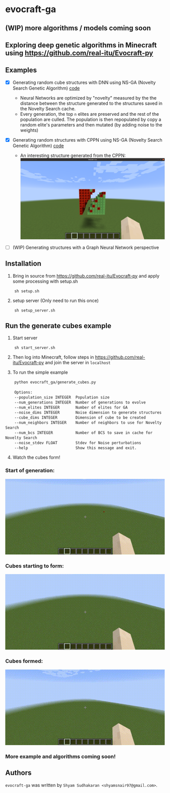 evocraft-ga
================
## (WIP) more algorithms / models coming soon
## Exploring deep genetic algorithms in Minecraft using https://github.com/real-itu/Evocraft-py

## Examples
- [x] Generating random cube structures with DNN using NS-GA (Novelty Search Genetic Algorithm) [code](evocraft_ga/generate_cubes.py)

  - Neural Networks are optimized by "novelty" measured by the the distance between the structure generated to the structures saved in the Novelty Search cache.
  - Every generation, the top `n` elites are preserved and the rest of the population are culled. The population is then repopulated by copy a random elite's parameters and then mutated (by adding noise to the weights)

- [x] Generating random structures with CPPN using NS-GA (Novelty Search Genetic Algorithm) [code](evocraft_ga/notebooks/CPPN.ipynb)

    - An interesting structure generated from the CPPN:
      ![Alt Text](imgs/cppn_output.png)

- [ ] (WIP) Generating structures with a Graph Neural Network perspective

Installation
------------

1. Bring in source from https://github.com/real-itu/Evocraft-py and apply some processing with setup.sh
```
    sh setup.sh
```
2. setup server (Only need to run this once)
```
    sh setup_server.sh
```

Run the generate cubes example
-----
1. Start server
```
    sh start_server.sh
```
2. Then log into Minecraft, follow steps in https://github.com/real-itu/Evocraft-py and join the server in `localhost`

3. To run the simple example
```
    python evocraft_ga/generate_cubes.py 

    Options:
    --population_size INTEGER  Population size
    --num_generations INTEGER  Number of generations to evolve
    --num_elites INTEGER       Number of elites for GA
    --noise_dims INTEGER       Noise dimension to generate structures
    --cube_dims INTEGER        Dimension of cube to be created
    --num_neighbors INTEGER    Number of neighbors to use for Novelty Search
    --num_bcs INTEGER          Number of BCS to save in cache for Novelty Search
    --noise_stdev FLOAT        Stdev for Noise perturbations
    --help                     Show this message and exit.

```
4. Watch the cubes form!

### Start of generation:
![Alt Text](gifs/out_first.gif)
### Cubes starting to form:
![Alt Text](gifs/out_second.gif)
### Cubes formed:
![Alt Text](gifs/out_final.gif)

### More example and algorithms coming soon!
Authors
-------

`evocraft-ga` was written by `Shyam Sudhakaran <shyamsnair97@gmail.com>`.